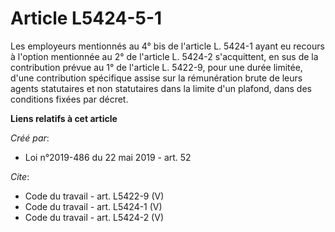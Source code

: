 # Article L5424-5-1

Les employeurs mentionnés au 4° bis de l'article L. 5424-1 ayant eu recours à l'option mentionnée au 2° de l'article L.
5424-2 s'acquittent, en sus de la contribution prévue au 1° de l'article L. 5422-9, pour une durée limitée, d'une
contribution spécifique assise sur la rémunération brute de leurs agents statutaires et non statutaires dans la limite d'un
plafond, dans des conditions fixées par décret.

**Liens relatifs à cet article**

_Créé par_:

  - Loi n°2019-486 du 22 mai 2019 - art. 52

_Cite_:

  - Code du travail - art. L5422-9 (V)
  - Code du travail - art. L5424-1 (V)
  - Code du travail - art. L5424-2 (V)
